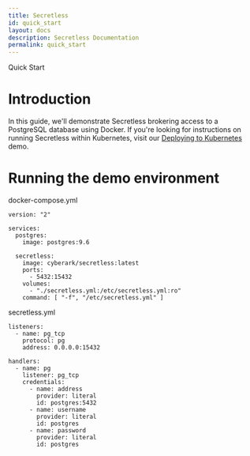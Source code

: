 ```yaml
---
title: Secretless
id: quick_start
layout: docs
description: Secretless Documentation
permalink: quick_start
---
```


<p class="card-heading">Quick Start</p>

# Introduction

In this guide, we'll demonstrate Secretless brokering access to a PostgreSQL database using Docker. If you're looking for instructions on running Secretless within Kubernetes, visit our <a href="deploy_to_kubernetes.html">Deploying to Kubernetes</a> demo.

# Running the demo environment

docker-compose.yml
```
version: "2"

services:
  postgres:
    image: postgres:9.6

  secretless:
    image: cyberark/secretless:latest
    ports:
      - 5432:15432
    volumes:
      - "./secretless.yml:/etc/secretless.yml:ro"
    command: [ "-f", "/etc/secretless.yml" ]
```

secretless.yml
```
listeners:
  - name: pg_tcp
    protocol: pg
    address: 0.0.0.0:15432

handlers:
  - name: pg
    listener: pg_tcp
    credentials:
      - name: address
        provider: literal
        id: postgres:5432
      - name: username
        provider: literal
        id: postgres
      - name: password
        provider: literal
        id: postgres
```
